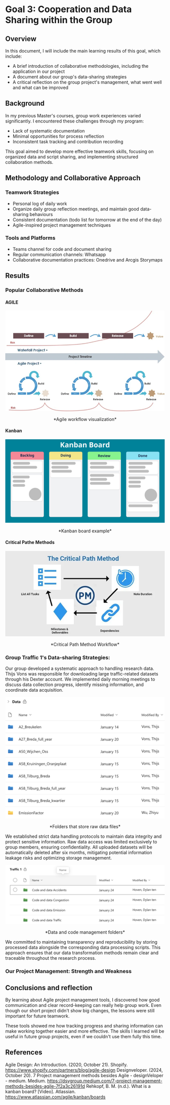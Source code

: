 # Goal 3: Cooperation and Data Sharing within the Group
## Overview
In this document, I will include the main learning results of this goal, which include:
- A brief introduction of collaborative methodologies, including the application in our project
- A document about our group's data-sharing strategies
- A critical reflection on the group project's management, what went well and what can be improved

## Background
In my previous Master's courses, group work experiences varied significantly. I encountered these challenges through my program:
- Lack of systematic documentation
- Minimal opportunities for process reflection
- Inconsistent task tracking and contribution recording

This goal aimed to develop more effective teamwork skills, focusing on organized data and script sharing, and implementing structured collaboration methods.

## Methodology and Collaborative Approach
### Teamwork Strategies
- Personal log of daily work
- Organize daily group reflection meetings, and maintain good data-sharing behaviours
- Consistent documentation (todo list for tomorrow at the end of the day)
- Agile-inspired project management techniques

### Tools and Platforms
- Teams channel for code and document sharing
- Regular communication channels: Whatsapp 
- Collaborative documentation practices: Onedrive and Arcgis Storymaps

## Results
### Popular Collaborative Methods 
#### AGILE
![AGILE](Pictures/AgileWorkflow.webp)
<div align="center">
*Agile workflow visualization*
</div>

#### Kanban 
![KanbanBoard](Pictures/KanbanBoard.png)
<div align="center">
*Kanban board example*
</div>

#### Critical Pathe Methods
![CPM](Pictures/Criticalpathmethod.webp)
<div align="center">
*Critical Path Method Workflow*
</div>

### Group Traffic 1's Data-sharing Strategies:

Our group developed a systematic approach to handling research data. Thijs Vons was responsible for downloading large traffic-related datasets through his Dexter account. We implemented daily morning meetings to discuss data collection progress, identify missing information, and coordinate data acquisition.

![Folders that store raw data files](Pictures/RawData.png)
<div align="center">
*Folders that store raw data files*
</div>

We established strict data handling protocols to maintain data integrity and protect sensitive information. Raw data access was limited exclusively to group members, ensuring confidentiality. All uploaded datasets will be automatically deleted after six months, mitigating potential information leakage risks and optimizing storage management.

![Data management folders final](Pictures/DataManagementTeams.png)
<div align="center">
*Data and code management folders*
</div>

We committed to maintaining transparency and reproducibility by storing processed data alongside the corresponding data processing scripts. This approach ensures that our data transformation methods remain clear and traceable throughout the research process.
### Our Project Management: Strength and Weakness

## Conclusions and reflection
By learning about Agile project management tools, I discovered how good communication and clear record-keeping can really help group work. Even though our short project didn't show big changes, the lessons were still important for future teamwork.

These tools showed me how tracking progress and sharing information can make working together easier and more effective. The skills I learned will be useful in future group projects, even if we couldn't use them fully this time.

## References
Agile Design: An Introduction. (2020, October 21). Shopify. https://www.shopify.com/partners/blog/agile-design
Designveloper. (2024, October 20). 7 Project management methods besides Agile - designVeloper - medium. Medium. https://dsvgroup.medium.com/7-project-management-methods-besides-agile-7f2a3c26191d
Rehkopf, B. M. (n.d.). What is a kanban board? [Video]. Atlassian. https://www.atlassian.com/agile/kanban/boards
